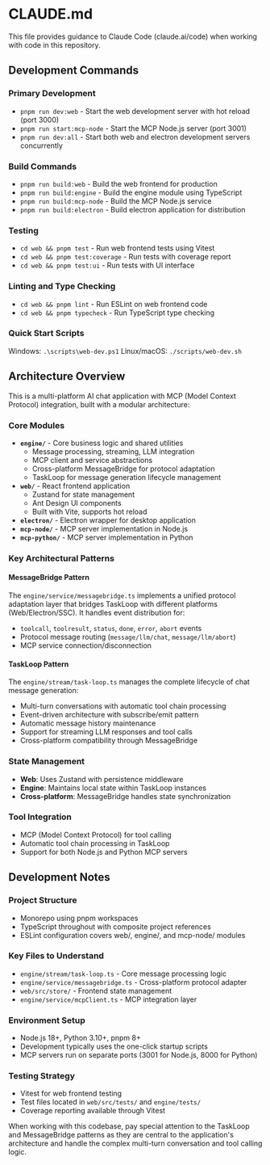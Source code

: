 # CLAUDE.md

This file provides guidance to Claude Code (claude.ai/code) when working with code in this repository.

## Development Commands

### Primary Development
- `pnpm run dev:web` - Start the web development server with hot reload (port 3000)
- `pnpm run start:mcp-node` - Start the MCP Node.js server (port 3001)
- `pnpm run dev:all` - Start both web and electron development servers concurrently

### Build Commands
- `pnpm run build:web` - Build the web frontend for production
- `pnpm run build:engine` - Build the engine module using TypeScript
- `pnpm run build:mcp-node` - Build the MCP Node.js service
- `pnpm run build:electron` - Build electron application for distribution

### Testing
- `cd web && pnpm test` - Run web frontend tests using Vitest
- `cd web && pnpm test:coverage` - Run tests with coverage report
- `cd web && pnpm test:ui` - Run tests with UI interface

### Linting and Type Checking
- `cd web && pnpm lint` - Run ESLint on web frontend code
- `cd web && pnpm typecheck` - Run TypeScript type checking

### Quick Start Scripts
Windows: `.\scripts\web-dev.ps1`
Linux/macOS: `./scripts/web-dev.sh`

## Architecture Overview

This is a multi-platform AI chat application with MCP (Model Context Protocol) integration, built with a modular architecture:

### Core Modules
- **`engine/`** - Core business logic and shared utilities
  - Message processing, streaming, LLM integration
  - MCP client and service abstractions
  - Cross-platform MessageBridge for protocol adaptation
  - TaskLoop for message generation lifecycle management
- **`web/`** - React frontend application
  - Zustand for state management
  - Ant Design UI components
  - Built with Vite, supports hot reload
- **`electron/`** - Electron wrapper for desktop application
- **`mcp-node/`** - MCP server implementation in Node.js
- **`mcp-python/`** - MCP server implementation in Python

### Key Architectural Patterns

#### MessageBridge Pattern
The `engine/service/messagebridge.ts` implements a unified protocol adaptation layer that bridges TaskLoop with different platforms (Web/Electron/SSC). It handles event distribution for:
- `toolcall`, `toolresult`, `status`, `done`, `error`, `abort` events
- Protocol message routing (`message/llm/chat`, `message/llm/abort`)
- MCP service connection/disconnection

#### TaskLoop Pattern
The `engine/stream/task-loop.ts` manages the complete lifecycle of chat message generation:
- Multi-turn conversations with automatic tool chain processing
- Event-driven architecture with subscribe/emit pattern
- Automatic message history maintenance
- Support for streaming LLM responses and tool calls
- Cross-platform compatibility through MessageBridge

### State Management
- **Web**: Uses Zustand with persistence middleware
- **Engine**: Maintains local state within TaskLoop instances
- **Cross-platform**: MessageBridge handles state synchronization

### Tool Integration
- MCP (Model Context Protocol) for tool calling
- Automatic tool chain processing in TaskLoop
- Support for both Node.js and Python MCP servers

## Development Notes

### Project Structure
- Monorepo using pnpm workspaces
- TypeScript throughout with composite project references
- ESLint configuration covers web/, engine/, and mcp-node/ modules

### Key Files to Understand
- `engine/stream/task-loop.ts` - Core message processing logic
- `engine/service/messagebridge.ts` - Cross-platform protocol adapter
- `web/src/store/` - Frontend state management
- `engine/service/mcpClient.ts` - MCP integration layer

### Environment Setup
- Node.js 18+, Python 3.10+, pnpm 8+
- Development typically uses the one-click startup scripts
- MCP servers run on separate ports (3001 for Node.js, 8000 for Python)

### Testing Strategy
- Vitest for web frontend testing
- Test files located in `web/src/tests/` and `engine/tests/`
- Coverage reporting available through Vitest

When working with this codebase, pay special attention to the TaskLoop and MessageBridge patterns as they are central to the application's architecture and handle the complex multi-turn conversation and tool calling logic.